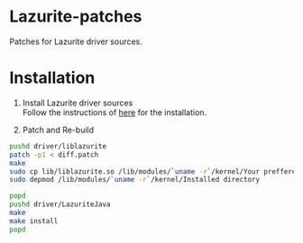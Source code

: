 # Lazurite-patches
Patches for Lazurite driver sources.

# Installation

1. Install Lazurite driver sources</br>
Follow the instructions of [here](https://github.com/LAPIS-Lazurite/LazuriteInstaller.git) for the installation.

2. Patch and Re-build
```bash
pushd driver/liblazurite
patch -p1 < diff.patch
make
sudo cp lib/liblazurite.so /lib/modules/`uname -r`/kernel/Your preffered directory
sudo depmod /lib/modules/`uname -r`/kernel/Installed directory

popd
pushd driver/LazuriteJava
make
make install
popd
```
